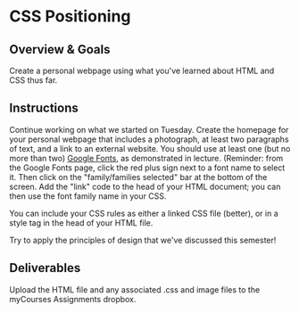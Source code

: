 # CSS Positioning

## Overview & Goals

Create a personal webpage using what you've learned about HTML and CSS thus far.

## Instructions

Continue working on what we started on Tuesday. Create the homepage for your personal webpage that includes a photograph, at least two paragraphs of text, and a link to an external website. You should use at least one (but no more than two) [Google Fonts](https://fonts.google.com/), as demonstrated in lecture. (Reminder: from the Google Fonts page, click the red plus sign next to a font name to select it. Then click on the "family/families selected" bar at the bottom of the screen. Add the "link" code to the head of your HTML document; you can then use the font family name in your CSS.

You can include your CSS rules as either a linked CSS file (better), or in a style tag in the head of your HTML file.

Try to apply the principles of design that we've discussed this semester!

## Deliverables

Upload the HTML file and any associated .css and image files to the myCourses Assignments dropbox.
